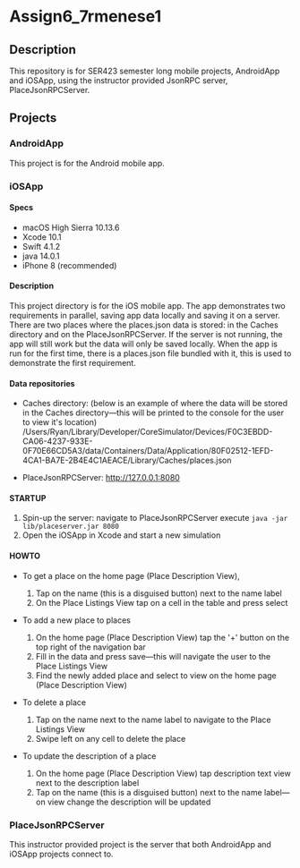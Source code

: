 # Assign6_7rmenese1

## Description
This repository is for SER423 semester long mobile projects, AndroidApp and iOSApp, using the instructor provided JsonRPC server, PlaceJsonRPCServer.

## Projects
### AndroidApp
This project is for the Android mobile app. 


### iOSApp

#### Specs
- macOS High Sierra 10.13.6
- Xcode 10.1
- Swift 4.1.2
- java 14.0.1
- iPhone 8 (recommended)

#### Description
This project directory is for the iOS mobile app. The app demonstrates two requirements in parallel, saving app data locally and saving it on a server. There are two places where the places.json data is stored: in the Caches directory and on the PlaceJsonRPCServer. If the server is not running, the app will still work but the data will only be saved locally. When the app is run for the first time, there is a places.json file bundled with it, this is used to demonstrate the first requirement.

#### Data repositories
- Caches directory: (below is an example of where the data will be stored in the Caches directory—this will be printed to the console for the user to view it's location)
/Users/Ryan/Library/Developer/CoreSimulator/Devices/F0C3EBDD-CA06-4237-933E-0F70E66CD5A3/data/Containers/Data/Application/80F02512-1EFD-4CA1-BA7E-2B4E4C1AEACE/Library/Caches/places.json

- PlaceJsonRPCServer: http://127.0.0.1:8080

#### STARTUP
1. Spin-up the server: navigate to PlaceJsonRPCServer execute `java -jar lib/placeserver.jar 8080`
2. Open the iOSApp in Xcode and start a new simulation

#### HOWTO
- To get a place on the home page (Place Description View), 
    1. Tap on the name (this is a disguised button) next to the name label
    2. On the Place Listings View tap on a cell in the table and press select

- To add a new place to places
    1. On the home page (Place Description View) tap the '+' button on the top right of the navigation bar
    2. Fill in the data and press save—this will navigate the user to the Place Listings View
    3. Find the newly added place and select to view on the home page (Place Description View)

- To delete a place
    1. Tap on the name next to the name label to navigate to the Place Listings View
    2. Swipe left on any cell to delete the place
    
- To update the description of a place
    1. On the home page  (Place Description View) tap description text view next to the description label
    2. Tap on the name (this is a disguised button) next to the name label—on view change the description will be updated


### PlaceJsonRPCServer
This instructor provided project is the server that both AndroidApp and iOSApp projects connect to.
